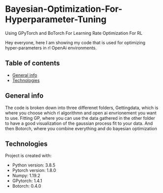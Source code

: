 # Bayesian-Optimization-For-Hyperparameter-Tuning
Using GPyTorch and BoTorch For Learning Rate Optimization For RL



Hey everyone, here I am showing my code that is used for optimizing hyper-parameters in rl OpenAi environments.


## Table of contents
* [General info](#general-info)
* [Technologies](#technologies)


## General info
The code is broken down into three differenet folders, Gettingdata, which is where you choose which rl algorithmn and open ai envrionement you want to use. Fitting GP, where you can use the data gathered in the other folder to have a good visualization of the gaussian process fit to your data. And then Botorch, where you combine everything and do bayesian optimization
	


## Technologies
Project is created with:
* Python version: 3.8.5
* Pytorch version: 1.8.0
* Numpy: 1.19.2
* GPytorch: 1.4.1
* Botorch: 0.4.0
